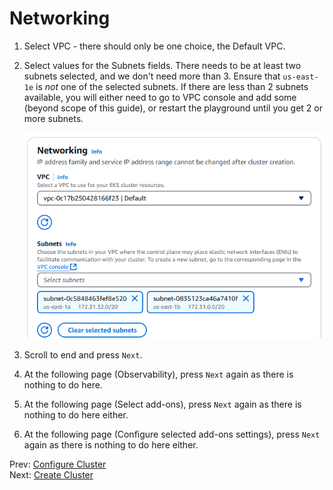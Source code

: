 # Networking

1. Select VPC - there should only be one choice, the Default VPC.

1. Select values for the Subnets fields. There needs to be at least two subnets selected, and we don't need more than 3. Ensure that `us-east-1e` is *not* one of the selected subnets. If there are less than 2 subnets available, you will either need to go to VPC console and add some (beyond scope of this guide), or restart the playground until you get 2 or more subnets.

    ![](../images/04-subnets.png)

1. Scroll to end and press `Next`.
1. At the following page (Observability), press `Next` again as there is nothing to do here.
1. At the following page (Select add-ons), press `Next` again as there is nothing to do here either.
1. At the following page (Configure selected add-ons settings), press `Next` again as there is nothing to do here either.

Prev: [Configure Cluster](./03-configure-cluster.md)<br/>
Next: [Create Cluster](./05-create-cluster.md)
